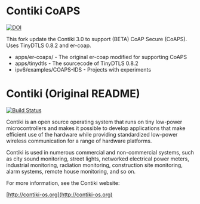Contiki CoAPS
============================


[![DOI](https://zenodo.org/badge/21145/rfuentess/contiki.svg)](https://zenodo.org/badge/latestdoi/21145/rfuentess/contiki)


This fork update the Contiki 3.0 to support (BETA) CoAP Secure (CoAPS).
Uses TinyDTLS 0.8.2 and er-coap. 

* apps/er-coaps/  - The original er-coap modified for supporting CoAPS
* apps/tinydtls - The sourcecode of TinyDTLS 0.8.2
* ipv6/examples/COAPS-IDS - Projects with experiments

Contiki (Original README)
============================

[![Build Status](https://travis-ci.org/contiki-os/contiki.svg?branch=release-3-0)](https://travis-ci.org/contiki-os/contiki/branches)

Contiki is an open source operating system that runs on tiny low-power
microcontrollers and makes it possible to develop applications that
make efficient use of the hardware while providing standardized
low-power wireless communication for a range of hardware platforms.

Contiki is used in numerous commercial and non-commercial systems,
such as city sound monitoring, street lights, networked electrical
power meters, industrial monitoring, radiation monitoring,
construction site monitoring, alarm systems, remote house monitoring,
and so on.

For more information, see the Contiki website:

[http://contiki-os.org](http://contiki-os.org)
